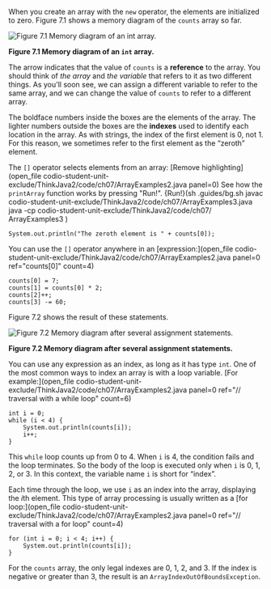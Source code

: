 When you create an array with the `new` operator, the elements are initialized to zero. Figure 7.1 shows a memory diagram of the `counts` array so far.

![Figure 7.1 Memory diagram of an `int` array.](figs/array.jpg)

**Figure 7.1 Memory diagram of an `int` array.**


The arrow indicates that the value of `counts` is a **reference** to the array. You should think of *the array* and *the variable* that refers to it as two different things. As you'll soon see, we can assign a different variable to refer to the same array, and we can change the value of `counts` to refer to a different array.


The boldface numbers inside the boxes are the elements of the array. The lighter numbers outside the boxes are the **indexes** used to identify each location in the array. As with strings, the index of the first element is 0, not 1. For this reason, we sometimes refer to the first element as the “zeroth” element.

The `[]` operator selects elements from an array: [Remove highlighting](open_file codio-student-unit-exclude/ThinkJava2/code/ch07/ArrayExamples2.java panel=0)
See how the `printArray` function works by pressing "Run!".
{Run!}(sh .guides/bg.sh javac codio-student-unit-exclude/ThinkJava2/code/ch07/ArrayExamples3.java java -cp codio-student-unit-exclude/ThinkJava2/code/ch07/ ArrayExamples3 )


```code
System.out.println("The zeroth element is " + counts[0]);
```

You can use the `[]` operator anywhere in an [expression:](open_file codio-student-unit-exclude/ThinkJava2/code/ch07/ArrayExamples2.java panel=0 ref="counts[0]" count=4)


```code
counts[0] = 7;
counts[1] = counts[0] * 2;
counts[2]++;
counts[3] -= 60;
```

Figure 7.2 shows the result of these statements.

![Figure 7.2 Memory diagram after several assignment statements.](figs/array2.jpg)

**Figure 7.2 Memory diagram after several assignment statements.**

You can use any expression as an index, as long as it has type `int`. One of the most common ways to index an array is with a loop variable. [For example:](open_file codio-student-unit-exclude/ThinkJava2/code/ch07/ArrayExamples2.java panel=0 ref="// traversal with a while loop" count=6)


```code
int i = 0;
while (i < 4) {
    System.out.println(counts[i]);
    i++;
}
```

This `while` loop counts up from 0 to 4. When `i` is 4, the condition fails and the loop terminates. So the body of the loop is executed only when `i` is 0, 1, 2, or 3. In this context, the variable name `i` is short for “index”.


Each time through the loop, we use `i` as an index into the array, displaying the $i$th element. This type of array processing is usually written as a [for loop:](open_file codio-student-unit-exclude/ThinkJava2/code/ch07/ArrayExamples2.java panel=0 ref="// traversal with a for loop" count=4)


```code
for (int i = 0; i < 4; i++) {
    System.out.println(counts[i]);
}
```


For the `counts` array, the only legal indexes are 0, 1, 2, and 3. If the index is negative or greater than 3, the result is an `ArrayIndexOutOfBoundsException`.